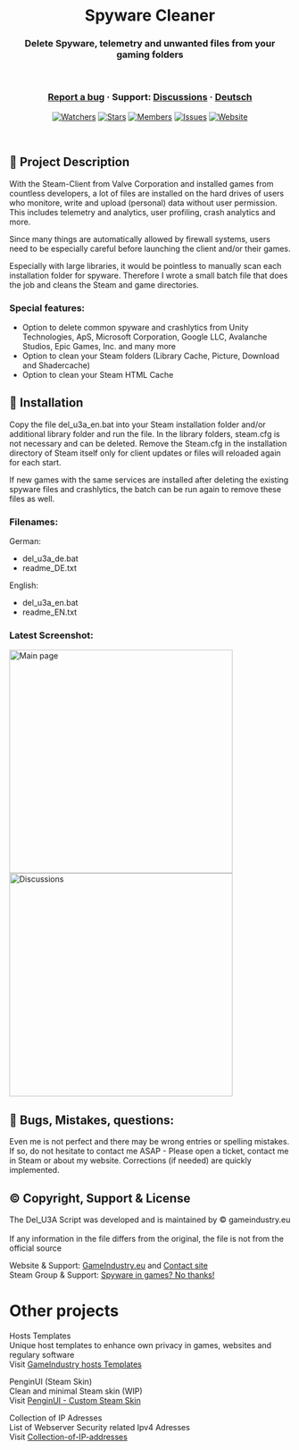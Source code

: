 <h1 align="center">Spyware Cleaner</h1>
<h3 align="center">Delete Spyware, telemetry and unwanted files from your gaming folders</h3>

<br />

<h3 align="center">
  <a href="https://github.com/KodoPengin/Del_U3A/issues">Report a bug</a>
  <span> · </span>
  Support: <a href="https://github.com/KodoPengin/Del_U3A/discussions">Discussions</a>
  <span> · </span>
  <a href="/docs/README_de.md">Deutsch</a>
</h3>
 <p align="center">
    <a href="https://github.com/KodoPengin/Del_U3A/watchers"><img alt="Watchers" src="https://img.shields.io/github/watchers/KodoPengin/Del_U3A.svg?color=0088ff" /></a>
    <a href="https://github.com/KodoPengin/Del_U3A/stargazers"><img alt="Stars" src="https://img.shields.io/github/stars/KodoPengin/Del_U3A.svg?color=0088ff" /></a>
    <a href="https://github.com/KodoPengin/Del_U3A/network/members"><img alt="Members" src="https://img.shields.io/github/forks/KodoPengin/Del_U3A.svg?color=0088ff" /></a>
    <a href="https://github.com/KodoPengin/Del_U3A/issues"><img alt="Issues" src="https://img.shields.io/github/issues/KodoPengin/Del_U3A.svg?color=0088ff" /></a>
		<a href="https://gameindustry.eu"><img alt="Website" src="https://img.shields.io/badge/website-online-blue?url=https%3A%2F%2Fgameindustry.eu?color=0088ff" /></a>
  </p>
<br />

## 📝 Project Description
With the Steam-Client from Valve Corporation and installed games from countless developers, a lot of files are installed on the hard drives of users who monitore, write and upload (personal) data without user permission. This includes telemetry and analytics, user profiling, crash analytics and more.

Since many things are automatically allowed by firewall systems, users need to be especially careful before launching the client and/or their games.

Especially with large libraries, it would be pointless to manually scan each installation folder for spyware. Therefore I wrote a small batch file that does the job and cleans the Steam and game directories.

### Special features:
- Option to delete common spyware and crashlytics from Unity Technologies, ApS, Microsoft Corporation, Google LLC, Avalanche Studios, Epic Games, Inc. and many more
- Option to clean your Steam folders (Library Cache, Picture, Download and Shadercache)
- Option to clean your Steam HTML Cache

## 📖 Installation
Copy the file del_u3a_en.bat into your Steam installation folder and/or additional library folder and run the file. In the library folders, steam.cfg is not necessary and can be deleted.
Remove the Steam.cfg in the installation directory of Steam itself only for client updates or files will reloaded again for each start.

If new games with the same services are installed after deleting the existing spyware files and crashlytics, the batch can be run again to remove these files as well.

### Filenames:

German:
- del_u3a_de.bat
- readme_DE.txt

English:
- del_u3a_en.bat
- readme_EN.txt

### Latest Screenshot:
<p float="left">
<img src="https://www.gameindustry.eu/images/git/del_U3A.webp" alt="Main page" width="400"">
<img src="https://www.gameindustry.eu/images/git/del_U3A_explorer.webp" alt="Discussions" width="400"">
</p>

## 🐞 Bugs, Mistakes, questions:
Even me is not perfect and there may be wrong entries or spelling mistakes. If so, do not hesitate to contact me ASAP - Please open a ticket, contact me in Steam or about my website. Corrections (if needed) are quickly implemented.

## © Copyright, Support & License
The Del_U3A Script was developed and is maintained by © gameindustry.eu<br><br>
If any information in the file differs from the original, the file is not from the official source

Website & Support: <a href="https://www.gameindustry.eu">GameIndustry.eu</a> and <a href="https://www.gameindustry.eu/u/kontakt/">Contact site</a><br>
Steam Group & Support: <a href="https://steamcommunity.com/groups/penguindome/">Spyware in games? No thanks!</a>

# Other projects
Hosts Templates<br>
Unique host templates to enhance own privacy in games, websites and regulary software<br>
Visit <a href="https://github.com/KodoPengin/GameIndustry-hosts-Template">GameIndustry hosts Templates</a>

PenginUI (Steam Skin)<br>
Clean and minimal Steam skin (WIP)<br>
Visit <a href="https://github.com/KodoPengin/PenginUI">PenginUI - Custom Steam Skin</a>

Collection of IP Adresses<br>
List of Webserver Security related Ipv4 Adresses<br>
Visit <a href="https://github.com/KodoPengin/Collection-of-IP-addresses">Collection-of-IP-addresses</a>